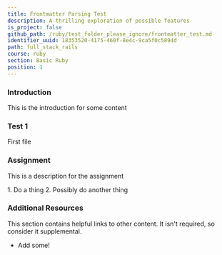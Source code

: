 ```yaml
---
title: Frontmatter Parsing Test
description: A thrilling exploration of possible features
is_project: false
github_path: /ruby/test_folder_please_ignore/frontmatter_test.md
identifier_uuid: 18353520-4175-460f-8e4c-9ca5f0c5894d
path: full_stack_rails
course: ruby
section: Basic Ruby
position: 1
---
```

### Introduction

This is the introduction for some content

### Test 1

First file

### Assignment

This is a description for the assignment

<div class="lesson-content__panel" markdown="1">
  1. Do a thing
  2. Possibly do another thing
</div>


### Additional Resources

This section contains helpful links to other content. It isn't required, so consider it supplemental.

* Add some!

